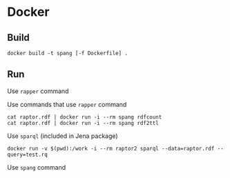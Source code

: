 # Docker

## Build
```
docker build -t spang [-f Dockerfile] .
```

## Run

Use `rapper` command

Use commands that use `rapper` command
```
cat raptor.rdf | docker run -i --rm spang rdfcount
cat raptor.rdf | docker run -i --rm spang rdf2ttl
```

Use `sparql` (included in Jena package)
```
docker run -v $(pwd):/work -i --rm raptor2 sparql --data=raptor.rdf --query=test.rq
```

Use `spang` command
